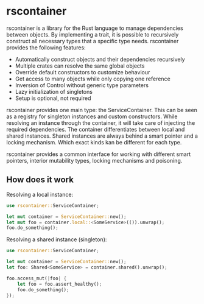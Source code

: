 # rscontainer

rscontainer is a library for the Rust language to manage dependencies between
objects. By implementing a trait, it is possible to recursively construct
all necessary types that a specific type needs. rscontainer provides the
following features:

  * Automatically construct objects and their dependencies recursively
  * Multiple crates can resolve the same global objects
  * Override default constructors to customize behaviour
  * Get access to many objects while only copying one reference
  * Inversion of Control without generic type parameters
  * Lazy initialization of singletons
  * Setup is optional, not required

rscontainer provides one main type: the ServiceContainer. This can be seen
as a registry for singleton instances and custom constructors. While resolving
an instance through the container, it will take care of injecting the required
dependencies. The container differentiates between local and shared instances.
Shared instances are always behind a smart pointer and a locking mechanism.
Which exact kinds kan be different for each type.

rscontainer provides a common interface for working with different smart
pointers, interior mutability types, locking mechanisms and poisoning.

## How does it work

Resolving a local instance:

```Rust
use rscontainer::ServiceContainer;

let mut container = ServiceContainer::new();
let mut foo = container.local::<SomeService>(()).unwrap();
foo.do_something();
```

Resolving a shared instance (singleton):

```Rust
use rscontainer::ServiceContainer;

let mut container = ServiceContainer::new();
let foo: Shared<SomeService> = container.shared().unwrap();

foo.access_mut(|foo| {
    let foo = foo.assert_healthy();
    foo.do_something();
});
```
